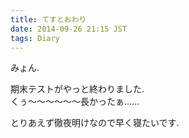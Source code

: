 ```yaml
---
title: てすとおわり
date: 2014-09-26 21:15 JST
tags: Diary
---
```


みょん.

期末テストがやっと終わりました.  
くぅ〜〜〜〜〜〜長かったぁ......

とりあえず徹夜明けなので早く寝たいです.
